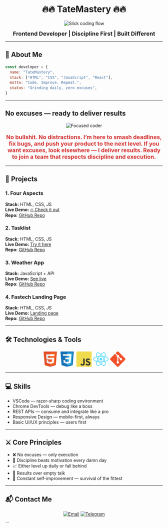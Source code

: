 <h1 align="center">🔥🔥 TateMastery 🔥🔥</h1>

<p align="center">
  <img src="https://media.giphy.com/media/l3vR9OQ0u1Gf2V1zW/giphy.gif" alt="Slick coding flow" width="140" />
</p>

<p align="center">
  <b style="font-size:18px;">Frontend Developer | Discipline First | Built Different</b>
</p>

---

## 🧠 About Me

```js
const developer = {
  name: "TateMastery",
  stack: ["HTML", "CSS", "JavaScript", "React"],
  motto: "Code. Improve. Repeat.",
  status: "Grinding daily, zero excuses",
}
```

---

## No excuses — ready to deliver results

<p align="center">
  <img src="https://media.giphy.com/media/3o7qE1YN7aBOFPRw8E/giphy-downsized.gif" alt="Focused coder" width="110" />
</p>

<p align="center" style="font-size:18px; font-weight:bold; color:#d32f2f;">
  No bullshit. No distractions. I’m here to smash deadlines, fix bugs, and push your product to the next level.  
  If you want excuses, look elsewhere — I deliver results. Ready to join a team that respects discipline and execution.
</p>

---

## 🚀 Projects

### 1. Four Aspects  
**Stack:** HTML, CSS, JS  
**Live Demo:** [🔥 Check it out](https://tatemastery.github.io/Four_Aspects/)  
**Repo:** [GitHub Repo](https://github.com/TateMastery/Four_Aspects)  

### 2. Tasklist  
**Stack:** HTML, CSS, JS  
**Live Demo:** [Try it here](https://tatemastery.github.io/Tasklist/)  
**Repo:** [GitHub Repo](https://github.com/TateMastery/Tasklist)  

### 3. Weather App  
**Stack:** JavaScript + API  
**Live Demo:** [See live](https://tatemastery.github.io/Weather-Program/)  
**Repo:** [GitHub Repo](https://github.com/TateMastery/Weather-Program)  

### 4. Fastech Landing Page  
**Stack:** HTML, CSS, JS  
**Live Demo:** [Landing page](https://tatemastery.github.io/Fastech/)  
**Repo:** [GitHub Repo](https://github.com/TateMastery/Fastech)  

---

## 🛠️ Technologies & Tools

<div align="center">
  <img alt="HTML5" src="https://raw.githubusercontent.com/devicons/devicon/master/icons/html5/html5-original.svg" width="50" height="50" />
  <img alt="CSS3" src="https://raw.githubusercontent.com/devicons/devicon/master/icons/css3/css3-original.svg" width="50" height="50" />
  <img alt="JavaScript" src="https://raw.githubusercontent.com/devicons/devicon/master/icons/javascript/javascript-original.svg" width="50" height="50" />
  <img alt="React" src="https://raw.githubusercontent.com/devicons/devicon/master/icons/react/react-original.svg" width="50" height="50" />
  <img alt="Git" src="https://raw.githubusercontent.com/devicons/devicon/master/icons/git/git-original.svg" width="50" height="50" />
</div>

---

## 💻 Skills

- VSCode — razor-sharp coding environment  
- Chrome DevTools — debug like a boss  
- REST APIs — consume and integrate like a pro  
- Responsive Design — mobile-first, always  
- Basic UI/UX principles — users first  

---

## ⚔️ Core Principles

- ❌ No excuses — only execution  
- 💪 Discipline beats motivation every damn day  
- 📈 Either level up daily or fall behind  
- 🚫 Results over empty talk  
- 🧠 Constant self-improvement — survival of the fittest  

---

## 📬 Contact Me

<p align="center">
  <a href="mailto:jbrodi766@gmail.com"><img src="https://img.shields.io/badge/Email-jbrodi766%40gmail.com-D14836?style=for-the-badge&logo=gmail&logoColor=white" alt="Email"></a>
  <a href="https://t.me/phantom_assasin7"><img src="https://img.shields.io/badge/Telegram-%40phantom_assasin7-0088cc?style=for-the-badge&logo=telegram&logoColor=white" alt="Telegram"></a>
</p>
```

